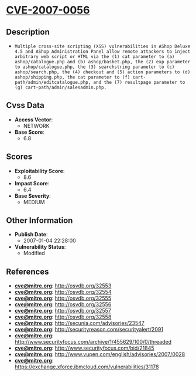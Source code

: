 
# [CVE-2007-0056](https://cve.mitre.org/cgi-bin/cvename.cgi?name=CVE-2007-0056)

## Description

- `Multiple cross-site scripting (XSS) vulnerabilities in AShop Deluxe 4.5 and AShop Administration Panel allow remote attackers to inject arbitrary web script or HTML via the (1) cat parameter to (a) ashop/catalogue.php and (b) ashop/basket.php, the (2) exp parameter to ashop/catalogue.php, the (3) searchstring parameter to (c) ashop/search.php, the (4) checkout and (5) action parameters to (d) ashop/shipping.php, the cat parameter to (f) cart-path/admin/editcatalogue.php, and the (7) resultpage parameter to (g) cart-path/admin/salesadmin.php.`

## Cvss Data

- **Access Vector**:
  - NETWORK
- **Base Score**:
  - 6.8

## Scores

- **Exploitability Score**:
  - 8.6
- **Impact Score**:
  - 6.4
- **Base Severity**:
  - MEDIUM

## Other Information

- **Publish Date**:
  - 2007-01-04 22:28:00
- **Vulnerability Status**:
  - Modified

## References

- **cve@mitre.org**: http://osvdb.org/32553
- **cve@mitre.org**: http://osvdb.org/32554
- **cve@mitre.org**: http://osvdb.org/32555
- **cve@mitre.org**: http://osvdb.org/32556
- **cve@mitre.org**: http://osvdb.org/32557
- **cve@mitre.org**: http://osvdb.org/32558
- **cve@mitre.org**: http://secunia.com/advisories/23547
- **cve@mitre.org**: http://securityreason.com/securityalert/2091
- **cve@mitre.org**: http://www.securityfocus.com/archive/1/455629/100/0/threaded
- **cve@mitre.org**: http://www.securityfocus.com/bid/21845
- **cve@mitre.org**: http://www.vupen.com/english/advisories/2007/0028
- **cve@mitre.org**: https://exchange.xforce.ibmcloud.com/vulnerabilities/31178
